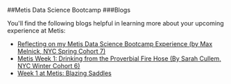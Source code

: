 ##Metis Data Science Bootcamp
###Blogs

You'll find the following blogs helpful in learning more about your upcoming experience at Metis:
* [Reflecting on my Metis Data Science Bootcamp Experience (by Max Melnick, NYC Spring Cohort 7)](http://maxmelnick.com/2016/07/13/metis-experience.html)
* [Metis Week 1: Drinking from the Proverbial Fire Hose (By Sarah Cullem, NYC Winter Cohort 6)](http://scullem.github.io/2016/01/17/metis-week-1.html)
* [Week 1 at Metis: Blazing Saddles](https://travishjames.github.io/Metis-Blog-Week1/)
